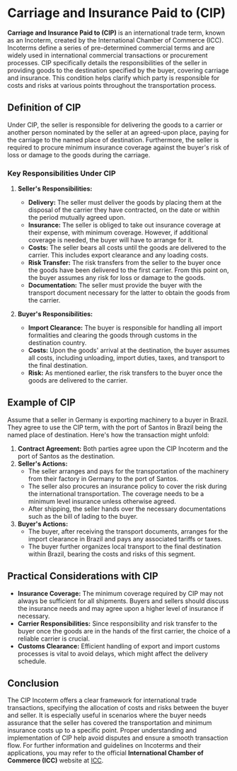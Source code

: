 # Carriage and Insurance Paid to (CIP)

**Carriage and Insurance Paid to (CIP)** is an international trade term, known as an Incoterm, created by the International Chamber of Commerce (ICC). Incoterms define a series of pre-determined commercial terms and are widely used in international commercial transactions or procurement processes. CIP specifically details the responsibilities of the seller in providing goods to the destination specified by the buyer, covering carriage and insurance. This condition helps clarify which party is responsible for costs and risks at various points throughout the transportation process.

## Definition of CIP

Under CIP, the seller is responsible for delivering the goods to a carrier or another person nominated by the seller at an agreed-upon place, paying for the carriage to the named place of destination. Furthermore, the seller is required to procure minimum insurance coverage against the buyer's risk of loss or damage to the goods during the carriage.

### Key Responsibilities Under CIP

1. **Seller's Responsibilities:**
   - **Delivery:** The seller must deliver the goods by placing them at the disposal of the carrier they have contracted, on the date or within the period mutually agreed upon.
   - **Insurance:** The seller is obliged to take out insurance coverage at their expense, with minimum coverage. However, if additional coverage is needed, the buyer will have to arrange for it.
   - **Costs:** The seller bears all costs until the goods are delivered to the carrier. This includes export clearance and any loading costs.
   - **Risk Transfer:** The risk transfers from the seller to the buyer once the goods have been delivered to the first carrier. From this point on, the buyer assumes any risk for loss or damage to the goods.
   - **Documentation:** The seller must provide the buyer with the transport document necessary for the latter to obtain the goods from the carrier.

2. **Buyer's Responsibilities:**
   - **Import Clearance:** The buyer is responsible for handling all import formalities and clearing the goods through customs in the destination country.
   - **Costs:** Upon the goods' arrival at the destination, the buyer assumes all costs, including unloading, import duties, taxes, and transport to the final destination.
   - **Risk:** As mentioned earlier, the risk transfers to the buyer once the goods are delivered to the carrier.

## Example of CIP

Assume that a seller in Germany is exporting machinery to a buyer in Brazil. They agree to use the CIP term, with the port of Santos in Brazil being the named place of destination. Here's how the transaction might unfold:

1. **Contract Agreement:** Both parties agree upon the CIP Incoterm and the port of Santos as the destination.
2. **Seller's Actions:** 
   - The seller arranges and pays for the transportation of the machinery from their factory in Germany to the port of Santos.
   - The seller also procures an insurance policy to cover the risk during the international transportation. The coverage needs to be a minimum level insurance unless otherwise agreed.
   - After shipping, the seller hands over the necessary documentations such as the bill of lading to the buyer.
3. **Buyer's Actions:** 
   - The buyer, after receiving the transport documents, arranges for the import clearance in Brazil and pays any associated tariffs or taxes.
   - The buyer further organizes local transport to the final destination within Brazil, bearing the costs and risks of this segment.

## Practical Considerations with CIP

- **Insurance Coverage:** The minimum coverage required by CIP may not always be sufficient for all shipments. Buyers and sellers should discuss the insurance needs and may agree upon a higher level of insurance if necessary.
- **Carrier Responsibilities:** Since responsibility and risk transfer to the buyer once the goods are in the hands of the first carrier, the choice of a reliable carrier is crucial.
- **Customs Clearance:** Efficient handling of export and import customs processes is vital to avoid delays, which might affect the delivery schedule.

## Conclusion

The CIP Incoterm offers a clear framework for international trade transactions, specifying the allocation of costs and risks between the buyer and seller. It is especially useful in scenarios where the buyer needs assurance that the seller has covered the transportation and minimum insurance costs up to a specific point. Proper understanding and implementation of CIP help avoid disputes and ensure a smooth transaction flow. For further information and guidelines on Incoterms and their applications, you may refer to the official **International Chamber of Commerce (ICC)** website at [ICC](https://iccwbo.org).